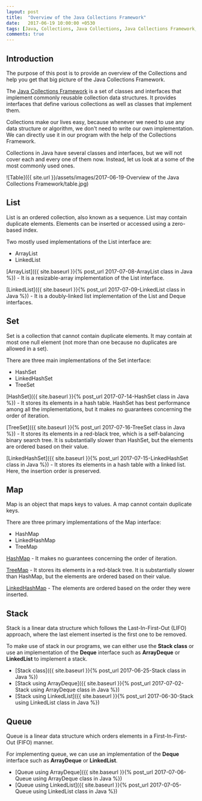 ```yaml
---
layout: post
title:  "Overview of the Java Collections Framework"
date:   2017-06-19 10:00:00 +0530
tags: [Java, Collections, Java Collections, Java Collections Framework, Overview]
comments: true
---
```


## Introduction

The purpose of this post is to provide an overview of the Collections and help you get that big picture of the Java Collections Framework.

The [Java Collections Framework] is a set of classes and interfaces that implement commonly reusable collection data structures. It provides interfaces that define various collections as well as classes that implement them.

Collections make our lives easy, because whenever we need to use any data structure or algorithm, we don't need to write our own implementation. We can directly use it in our program with the help of the Collections Framework.

Collections in Java have several classes and interfaces, but we will not cover each and every one of them now. Instead, let us look at a some of the most commonly used ones.

![Table]({{ site.url }}/assets/images/2017-06-19-Overview of the Java Collections Framework/table.jpg)

## List
List is an ordered collection, also known as a sequence. List may contain duplicate elements. Elements can be inserted or accessed using a zero-based index. 

Two mostly used implementations of the List interface are:

* ArrayList
* LinkedList

[ArrayList]({{ site.baseurl }}{% post_url 2017-07-08-ArrayList class in Java %}) - It is a resizable-array implementation of the List interface. 

[LinkedList]({{ site.baseurl }}{% post_url 2017-07-09-LinkedList class in Java %}) - It is a doubly-linked list implementation of the List and Deque interfaces.

## Set
Set is a collection that cannot contain duplicate elements. It may contain at most one null element (not more than one because no duplicates are allowed in a set). 

There are three main implementations of the Set interface:

* HashSet
* LinkedHashSet
* TreeSet

[HashSet]({{ site.baseurl }}{% post_url 2017-07-14-HashSet class in Java %}) - It stores its elements in a hash table. HashSet has best performance among all the implementations, but it makes no guarantees concerning the order of iteration.

[TreeSet]({{ site.baseurl }}{% post_url 2017-07-16-TreeSet class in Java %}) - It stores its elements in a red-black tree, which is a self-balancing binary search tree. It is substantially slower than HashSet, but the elements are ordered based on their value.

[LinkedHashSet]({{ site.baseurl }}{% post_url 2017-07-15-LinkedHashSet class in Java %}) - It stores its elements in a hash table with a linked list. Here, the insertion order is preserved.

## Map
Map is an object that maps keys to values. A map cannot contain duplicate keys. 

There are three primary implementations of the Map interface:

* HashMap
* LinkedHashMap
* TreeMap

[HashMap]() - It makes no guarantees concerning the order of iteration.

[TreeMap]() - It stores its elements in a red-black tree. It is substantially slower than HashMap, but the elements are ordered based on their value.

[LinkedHashMap]() - The elements are ordered based on the order they were inserted.


## Stack
Stack is a linear data structure which follows the Last-In-First-Out (LIFO) approach, where the last element inserted is the first one to be removed.

To make use of stack in our programs, we can either use the **Stack class** or use an implementation of the **Deque** interface such as **ArrayDeque** or **LinkedList** to implement a stack. 

* [Stack class]({{ site.baseurl }}{% post_url 2017-06-25-Stack class in Java %})
* [Stack using ArrayDeque]({{ site.baseurl }}{% post_url 2017-07-02-Stack using ArrayDeque class in Java %})
* [Stack using LinkedList]({{ site.baseurl }}{% post_url 2017-06-30-Stack using LinkedList class in Java %})

## Queue 
Queue is a linear data structure which orders elements in a First-In-First-Out (FIFO) manner.

For implementing queue, we can use an implementation of the **Deque** interface such as **ArrayDeque** or **LinkedList**.

* [Queue using ArrayDeque]({{ site.baseurl }}{% post_url 2017-07-06-Queue using ArrayDeque class in Java %})
* [Queue using LinkedList]({{ site.baseurl }}{% post_url 2017-07-05-Queue using LinkedList class in Java %})

[Java Collections Framework]: https://docs.oracle.com/javase/tutorial/collections/intro/index.html

